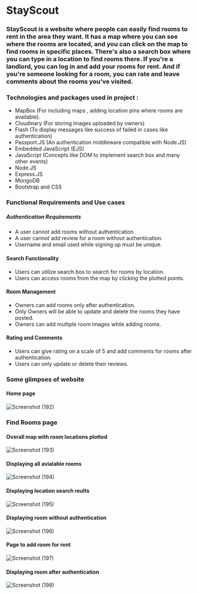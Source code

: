 # StayScout

### StayScout is a website where people can easily find rooms to rent in the area they want. It has a map where you can see where the rooms are located, and you can click on the map to find rooms in specific places. There's also a search box where you can type in a location to find rooms there. If you're a landlord, you can log in and add your rooms for rent. And if you're someone looking for a room, you can rate and leave comments about the rooms you've visited.

### Technologies and packages used in project :
<ul>
  <li>MapBox (For including maps , adding location pins where rooms are available).</li>
  <li>Cloudinary (For storing images uploaded by owners)</li>
  <li>Flash (To display messages like success of failed in cases like authentication)</li>
  <li>Passport.JS (An authentication middleware compatible with Node.JS)</li>
  <li>Embedded JavaScript (EJS)</li>
  <li>JavaScript (Concepts like DOM to implement search box and many other events)</li>
  <li>Node.JS</li>
  <li>Express.JS</li>
  <li>MongoDB</li>
  <li>Bootstrap and CSS</li>
</ul>

### Functional Requirements and Use cases

##### Authentication Requirements
<ul>
  <li>A user cannot add rooms without authentication.</li>
  <li>A user cannot add review for a room without authentication.</li>
  <li>Username and email used while signing up must be unique.</li>
</ul>

#### Search Functionality
<ul>
  <li>Users can utilize search box to search for rooms by location.</li>
  <li>Users can access rooms from the map by clicking the plotted points.</li>
</ul>

#### Room Management
<ul>
  <li>Owners can add rooms only after authentication.</li>
  <li>Only Owners will be able to update and delete the rooms they have posted.</li>
  <li>Owners can add multiple room images while adding rooms.</li>
</ul>

#### Rating and Comments
<ul>
  <li>Users can give rating on a scale of 5 and add comments for rooms after authentication.</li>
  <li>Users can only update or delete their reviews.</li>
</ul>

### Some glimpses of website

#### Home page

![Screenshot (192)](https://github.com/VVSD-Charan/StayScout/assets/105978561/4d0fbf95-83b9-409a-8e0f-39016b8af4c0)

### Find Rooms page

#### Overall map with room locations plotted

![Screenshot (193)](https://github.com/VVSD-Charan/StayScout/assets/105978561/fc6d7771-7f69-4cf7-ba2e-21c6325f6871)

#### Displaying all avialable rooms

![Screenshot (194)](https://github.com/VVSD-Charan/StayScout/assets/105978561/e05482fa-2852-4583-bb99-a2385c6c5765)

#### Displaying location search reults

![Screenshot (195)](https://github.com/VVSD-Charan/StayScout/assets/105978561/aee11d81-1e31-4975-9c4e-7124c89f26b6)

#### Displaying room without authentication

![Screenshot (196)](https://github.com/VVSD-Charan/StayScout/assets/105978561/468c2d4a-fec7-4775-8632-75bf8df33080)

#### Page to add room for rent

![Screenshot (197)](https://github.com/VVSD-Charan/StayScout/assets/105978561/d4697578-900b-4471-9fa5-2df4fe287874)

#### Displaying room after authentication

![Screenshot (198)](https://github.com/VVSD-Charan/StayScout/assets/105978561/87982a26-319b-4a16-8731-e1528028ce05)


